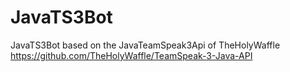 # JavaTS3Bot
JavaTS3Bot based on the JavaTeamSpeak3Api of TheHolyWaffle https://github.com/TheHolyWaffle/TeamSpeak-3-Java-API
